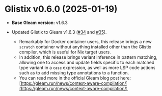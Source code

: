 # Glistix v0.6.0 (2025-01-19)

- **Base Gleam version:** v1.6.3

- Updated Glistix to Gleam v1.6.3 ([#34](https://github.com/Glistix/glistix/pull/34) and [#35](https://github.com/Glistix/glistix/pull/35)).
    - Remarkably for Docker container users, this release brings a new `scratch` container without anything installed other than the Glistix compiler, which is useful for Nix target users.
    - In addition, this release brings variant inference in pattern matching, allowing one to access and update fields specific to each matched type variant in a `case` expression, as well as more LSP code actions such as to add missing type annotations to a function.
    - You can read more in the official Gleam blog post here: [https://gleam.run/news/context-aware-compilation/](https://gleam.run/news/context-aware-compilation/)
